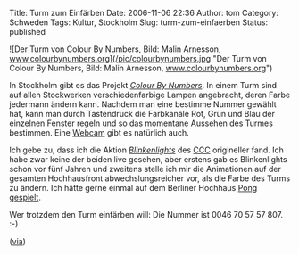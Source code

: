 Title: Turm zum Einfärben
Date: 2006-11-06 22:36
Author: tom
Category: Schweden
Tags: Kultur, Stockholm
Slug: turm-zum-einfaerben
Status: published

![Der Turm von Colour By Numbers, Bild: Malin Arnesson,
www.colourbynumbers.org](/pic/colourbynumbers.jpg "Der Turm von Colour By Numbers, Bild: Malin Arnesson, www.colourbynumbers.org")

In Stockholm gibt es das Projekt [*Colour By
Numbers*](http://www.colourbynumbers.org/EN/infoDescription.html). In
einem Turm sind auf allen Stockwerken verschiedenfarbige Lampen
angebracht, deren Farbe jedermann ändern kann. Nachdem man eine bestimme
Nummer gewählt hat, kann man durch Tastendruck die Farbkanäle Rot, Grün
und Blau der einzelnen Fenster regeln und so das momentane Aussehen des
Turmes bestimmen. Eine
[Webcam](http://www.colourbynumbers.org/EN/liveVideo.html) gibt es
natürlich auch.

Ich gebe zu, dass ich die Aktion
[*Blinkenlights*](http://www.blinkenlights.de/) des
[CCC](http://www.ccc.de) origineller fand. Ich habe zwar keine der
beiden live gesehen, aber erstens gab es Blinkenlights schon vor fünf
Jahren und zweitens stelle ich mir die Animationen auf der gesamten
Hochhausfront abwechslungsreicher vor, als die Farbe des Turms zu
ändern. Ich hätte gerne einmal auf dem Berliner Hochhaus [Pong
gespielt](http://www.blinkenlights.de/interactive.de.html).

Wer trotzdem den Turm einfärben will: Die Nummer ist 0046 70 57 57 807.
:-)

([via](http://okej.wordpress.com/2006/11/05/colour-by-numbers/))

